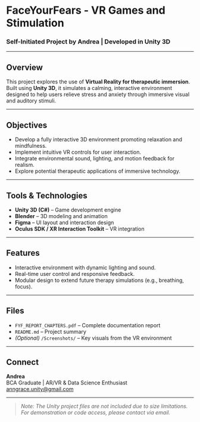 # FaceYourFears - VR Games and Stimulation
### Self-Initiated Project by Andrea | Developed in Unity 3D

---

## Overview
This project explores the use of **Virtual Reality for therapeutic immersion**. Built using **Unity 3D**, it simulates a calming, interactive environment designed to help users relieve stress and anxiety through immersive visual and auditory stimuli.

---

## Objectives
- Develop a fully interactive 3D environment promoting relaxation and mindfulness.
- Implement intuitive VR controls for user interaction.
- Integrate environmental sound, lighting, and motion feedback for realism.
- Explore potential therapeutic applications of immersive technology.

---

## Tools & Technologies
- **Unity 3D (C#)** – Game development engine  
- **Blender** – 3D modeling and animation  
- **Figma** – UI layout and interaction design  
- **Oculus SDK / XR Interaction Toolkit** – VR integration  

---

## Features
- Interactive environment with dynamic lighting and sound.  
- Real-time user control and responsive feedback.  
- Modular design to extend future therapy simulations (e.g., breathing, focus).  

---

## Files
- `FYF_REPORT_CHAPTERS.pdf` – Complete documentation report  
- `README.md` – Project summary  
- *(Optional)* `/Screenshots/` – Key visuals from the VR environment  

---

## Connect
**Andrea**  
BCA Graduate | AR/VR & Data Science Enthusiast  
anngrace.unity@gmail.com  

---

> *Note: The Unity project files are not included due to size limitations.  
> For demonstration or code access, please contact via email.*
